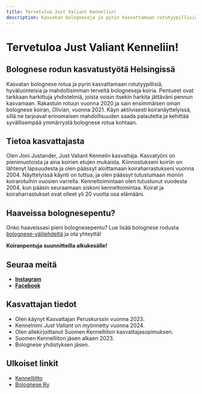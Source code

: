 ```yaml
---
title: Tervetuloa Just Valiant Kenneliin!
description: Kasvatan bologneseja ja pyrin kasvattamaan rotutyypillisiä, hyväluonteisia ja mahdollisimman terveitä bologneseja koiria. Pentueet ovat tarkkaan harkittuja yhdistelmiä, joista voisin itsekin harkita jättäväni pennun kasvamaan.
---
```


# Tervetuloa Just Valiant Kenneliin!

## Bolognese rodun kasvatustyötä Helsingissä

Kasvatan bolognese rotua ja pyrin kasvattamaan rotutyypillisiä, hyväluonteisia ja mahdollisimman terveitä bologneseja koiria. Pentueet ovat tarkkaan harkittuja yhdistelmiä, joista voisin itsekin harkita jättäväni pennun kasvamaan. Rakastuin rotuun vuonna 2020 ja sain ensimmäisen oman bolognese koiran, Olivian, vuonna 2021. Käyn aktiivisesti koiranäyttelyissä, sillä ne tarjoavat erinomaisen mahdollisuuden saada palautetta ja kehittää syvällisempää ymmärrystä bolognese rotua kohtaan.

## Tietoa kasvattajasta

Olen Joni Justander, Just Valiant Kennelin kasvattaja. Kasvatyöni on pienimuotoista ja aina koirien etujen mukaista. Kiinnostukseni koiriin on lähtenyt lapsuudesta ja olen päässyt aloittamaan koiraharrastukseni vuonna 2004. Näyttelyissä käynti on tuttua, ja olen päässyt tutustumaan moniin koirarotuihin vuosien varrella. Kenneltoimintaan olen tutustunut vuodesta 2004, kun pääsin seuraamaan siskoni kenneltoimintaa. Koirat ja koiraharrastukset ovat olleet yli 20 vuotta osa elämääni.

## Haaveissa bolognesepentu?

Onko haaveissasi pieni bolognesepentu? Lue lisää bolognese rodusta [bolognese-välilehdeltä](/bolognese) ja ota yhteyttä!

**Koiranpentuja suunnitteilla alkukesälle!**

## Seuraa meitä

- [**Instagram**](https://www.instagram.com/justvaliantkennel)
- [**Facebook**](https://www.facebook.com/profile.php?id=61570210745846)

## Kasvattajan tiedot

- Olen käynyt Kasvattajan Peruskurssin vuonna 2023.
- Kennelnimi _Just Valiant_ on myönnetty vuonna 2024.
- Olen allekirjoittanut Suomen Kennelliiton kasvattajasopimuksen.
- Suomen Kennelliiton jäsen alkaen 2023.
- Bolognese yhdistyksen jäsen.

## Ulkoiset linkit

- [Kennelliitto](#)
- [Bolognese Ry](#)
